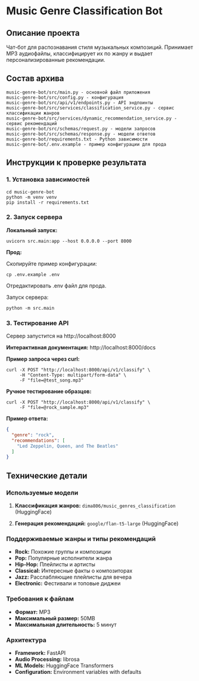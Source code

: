 # Music Genre Classification Bot

## Описание проекта

Чат-бот для распознавания стиля музыкальных композиций. Принимает MP3 аудиофайлы, классифицирует их по жанру и выдает персонализированные рекомендации.

## Состав архива

```
music-genre-bot/src/main.py - основной файл приложения
music-genre-bot/src/config.py - конфигурация
music-genre-bot/src/api/v1/endpoints.py - API эндпоинты
music-genre-bot/src/services/classification_service.py - сервис классификации жанров
music-genre-bot/src/services/dynamic_recommendation_service.py - сервис рекомендаций
music-genre-bot/src/schemas/request.py - модели запросов
music-genre-bot/src/schemas/response.py - модели ответов
music-genre-bot/requirements.txt - Python зависимости
music-genre-bot/.env.example - пример конфигурации для прода
```

## Инструкции к проверке результата

### 1. Установка зависимостей

```
cd music-genre-bot
python -m venv venv
pip install -r requirements.txt
```

### 2. Запуск сервера

**Локальный запуск:**
```
uvicorn src.main:app --host 0.0.0.0 --port 8000
```

**Прод:**

Скопируйте пример конфигурации:
```
cp .env.example .env
```
Отредактировать .env файл для прода.

Запуск сервера:
```
python -m src.main
```

### 3. Тестирование API

Сервер запустится на http://localhost:8000

**Интерактивная документация:** http://localhost:8000/docs

**Пример запроса через curl:**
```
curl -X POST "http://localhost:8000/api/v1/classify" \
     -H "Content-Type: multipart/form-data" \
     -F "file=@test_song.mp3"
```

**Ручное тестирование образцов:**
```
curl -X POST "http://localhost:8000/api/v1/classify" \
     -F "file=@rock_sample.mp3"
```

**Пример ответа:**
```json
{
  "genre": "rock",
  "recommendations": [
    "Led Zeppelin, Queen, and The Beatles"
  ]
}
```

## Технические детали

### Используемые модели

1. **Классификация жанров:** `dima806/music_genres_classification` (HuggingFace)

2. **Генерация рекомендаций:** `google/flan-t5-large` (HuggingFace)

### Поддерживаемые жанры и типы рекомендаций

- **Rock:** Похожие группы и композиции
- **Pop:** Популярные исполнители жанра
- **Hip-Hop:** Плейлисты и артисты
- **Classical:** Интересные факты о композиторах
- **Jazz:** Расслабляющие плейлисты для вечера
- **Electronic:** Фестивали и топовые диджеи

### Требования к файлам

- **Формат:** MP3
- **Максимальный размер:** 50MB
- **Максимальная длительность:** 5 минут

### Архитектура

- **Framework:** FastAPI
- **Audio Processing:** librosa
- **ML Models:** HuggingFace Transformers
- **Configuration:** Environment variables with defaults

